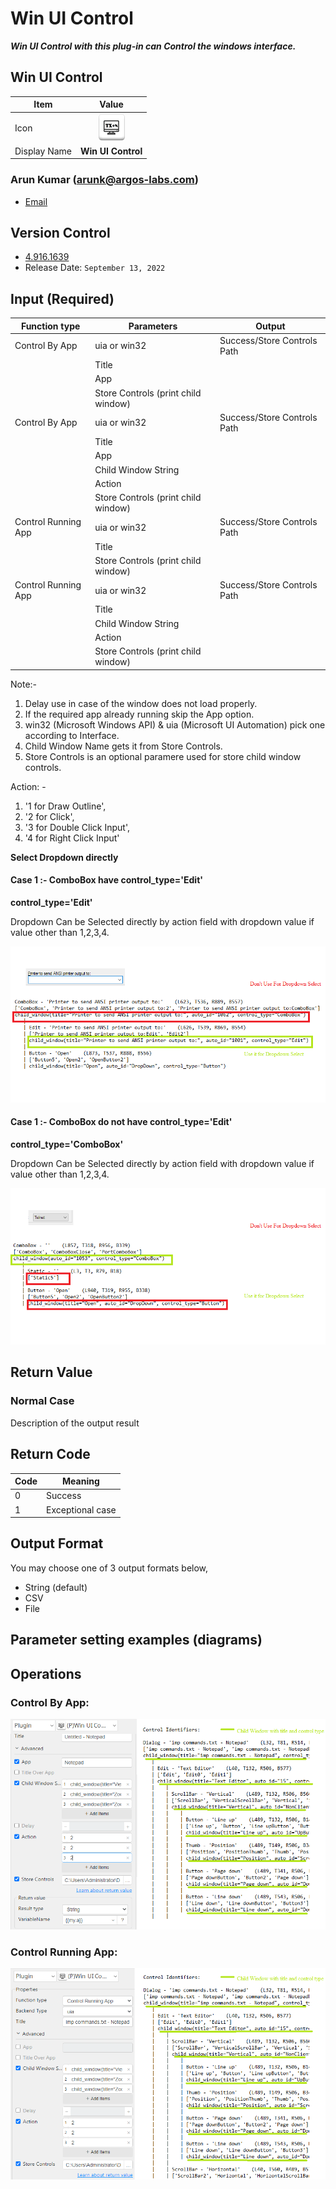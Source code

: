 # Win UI Control

***Win UI Control with this plug-in can Control the windows interface.***


## Win UI Control
| Item         |            Value            |
|--------------|:---------------------------:|
| Icon         | ![Win UI Control](icon.png) |
| Display Name |     **Win UI Control**      |

### Arun Kumar (arunk@argos-labs.com)

* [Email](mailto:arunk@argos-labs.com) 
 
## Version Control 
* [4.916.1639](setup.yaml)
* Release Date: `September 13, 2022`

## Input (Required)
| Function type       | Parameters                          | Output                       |
|---------------------|-------------------------------------|------------------------------|
| Control By App      | uia or win32                        | Success/Store Controls Path  |
|                     | Title                               |                              |
|                     | App                                 |                              |
|                     | Store Controls (print child window) |                              |
| Control By App      | uia or win32                        | Success/Store Controls Path  |
|                     | Title                               |                              |
|                     | App                                 |                              |
|                     | Child Window String                 |                              |
|                     | Action                              |                              |
|                     | Store Controls (print child window) |                              |
| Control Running App | uia or win32                        | Success/Store Controls Path  |
|                     | Title                               |                              |
|                     | Store Controls (print child window) |                              |
| Control Running App | uia or win32                        | Success/Store Controls Path  |
|                     | Title                               |                              |
|                     | Child Window String                 |                              |
|                     | Action                              |                              |
|                     | Store Controls (print child window) |                              |

Note:-
1. Delay use in case of the window does not load properly.
2. If the required app already running skip the App option.
3. win32 (Microsoft Windows API) & uia (Microsoft UI Automation) pick one according to Interface.
4. Child Window Name gets it from Store Controls.
7. Store Controls is an optional paramere used for store child window controls.

Action: -
1. '1 for Draw Outline',
2. '2 for Click',
3. '3 for Double Click Input',
4. '4 for Right Click Input'

**Select Dropdown directly**
#### Case 1 :- ComboBox have control_type='Edit'
**control_type='Edit'**

Dropdown Can be Selected directly by action field with dropdown value if value other than 1,2,3,4.

![Win UI Control Input Data](README_5.png)

#### Case 1 :- ComboBox do not have control_type='Edit'

**control_type='ComboBox'** 

Dropdown Can be Selected directly by action field with dropdown value if value other than 1,2,3,4.

![Win UI Control Input Data](README_6.png)

## Return Value

### Normal Case
Description of the output result

## Return Code
| Code | Meaning                      |
|------|------------------------------|
| 0    | Success                      |
| 1    | Exceptional case             |

## Output Format
You may choose one of 3 output formats below,

<ul>
  <li>String (default)</li>
  <li>CSV</li>
  <li>File</li>
</ul>  


## Parameter setting examples (diagrams)

## Operations


### Control By App:

![Win UI Control Input Data](README_1.png)


### Control Running App:

![Win UI Control Input Data](README_2.png)

